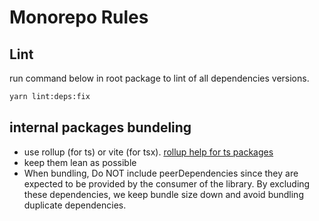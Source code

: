 # Monorepo Rules

## Lint
run command below in root package to lint of all dependencies versions.
```sh
yarn lint:deps:fix
```

## internal packages bundeling
- use rollup (for ts) or vite (for tsx). [rollup help for ts packages](https://gist.github.com/aleclarson/9900ed2a9a3119d865286b218e14d226)
- keep them lean as possible
- When bundling, Do NOT include peerDependencies since they are expected to be provided by the consumer of the library. By excluding these dependencies, we keep bundle size down and avoid bundling duplicate dependencies.
